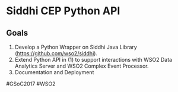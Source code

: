 # Siddhi CEP Python API
Goals
-----
1) Develop a Python Wrapper on Siddhi Java Library (https://github.com/wso2/siddhi).
2) Extend Python API in (1) to support interactions with WSO2 Data Analytics Server and WSO2 Complex Event Processor.
3) Documentation and Deployment

#GSoC2017 #WSO2
